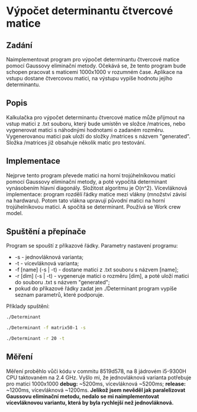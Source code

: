 # Výpočet determinantu čtvercové matice

## Zadání

Naimplementovat program pro výpočet determinantu čtvercové matice pomocí Gaussovy eliminační metody. Očekává se, že
tento program bude schopen pracovat s maticemi 1000x1000 v rozumném čase. Aplikace na vstupu dostane čtvercovou 
matici, na výstupu vypíše hodnotu jejího determinantu.

## Popis

Kalkulačka pro výpočet determinantu čtvercové matice může přijmout na vstup matici z .txt souboru, který bude umístěn ve složce /matrices, nebo
vygenerovat matici s náhodnými hodnotami o zadaném rozměru. Vygenerovanou matici pak uloží do složky /matrices s
názvem "generated".
Složka /matrices již obsahuje několik matic pro testování.

## Implementace

Nejprve tento program převede matici na horní trojúhelníkovou matici pomocí Gaussovy eliminační metody, a poté vypočítá
determinant vynásobením hlavní diagonály. Složitost algoritmu je O(n^2). Vícevláknová implementace: program rozdělí řádky
matice mezi vlákny (množství závisí na hardwaru). Potom tato vlákna upravují původní matici na horní trojúhelníkovou matici.
A spočítá se determinant. Používá se Work crew model.

## Spuštění a přepínače

Program se spouští z příkazové řádky.
Parametry nastavení programu:

- -s - jednovláknová varianta;
- -t - vícevláknová varianta;
- -f [name] (-s | -t) - dostane matici z .txt souboru s názvem [name];
- -r [dim] (-s | -t) - vygeneruje matici o rozměru [dim], a poté uloží matici do souboru .txt s názvem "generated";
- pokud do příkazové řádky zadat jen ./Determinant program vypíše seznam parametrů, které podporuje.

Příklady spuštění:

```bash
./Determinant
```

```bash
./Determinant -f matrix50-1 -s
```

```bash
./Determinant -r 20 -t
```

## Měření

Měření proběhlo vůči kódu v commitu 8519d578, na 8 jádrovém i5-9300H CPU taktovaném na 2.4 GHz. Vyšlo mi, že jednovláknová
varianta potřebuje pro matici 1000x1000 **debug:** ~5200ms, vícevláknová ~5200ms; **release:** ~1200ms, vícevláknová ~1200ms. 
**Jelikož jsem nevěděl jak paralelizovat Gaussovu eliminační metodu, nedalo se mi naimplementovat vícevláknovou variantu, 
která by byla rychlejší než jednovláknová.**

